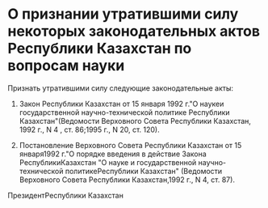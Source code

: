 # О признании утратившими силу некоторых законодательных актов Республики Казахстан по вопросам науки

Признать утратившими силу следующие законодательные акты:

1. Закон Республики Казахстан от 15 января 1992 г."О наукеи государственной научно-технической политике Республики Казахстан"(Ведомости Верховного Совета Республики Казахстан, 1992 г., N 4 , ст. 86;1995 г., N 20, ст. 120).

2. Постановление Верховного Совета Республики Казахстан от 15 января1992 г."О порядке введения в действие Закона РеспубликиКазахстан "О науке и государственной научно-технической политикеРеспублики Казахстан" (Ведомости Верховного Совета Республики Казахстан,1992 г., N 4, ст. 87).

ПрезидентРеспублики Казахстан

